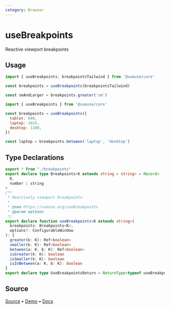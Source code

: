 ```yaml
---
category: Browser
---
```


# useBreakpoints

Reactive viewport breakpoints

## Usage

```js
import { useBreakpoints, breakpointsTailwind } from '@vueuse/core'

const breakpoints = useBreakpoints(breakpointsTailwind)

const smAndLarger = breakpoints.greater('sm')
```

```js
import { useBreakpoints } from '@vueuse/core'

const breakpoints = useBreakpoints({
  tablet: 640,
  laptop: 1024,
  desktop: 1280,
})

const laptop = breakpoints.between('laptop', 'desktop')
```


<!--FOOTER_STARTS-->
## Type Declarations

```typescript
export * from "./breakpoints"
export declare type Breakpoints<K extends string = string> = Record<
  K,
  number | string
>
/**
 * Reactively viewport breakpoints
 *
 * @see https://vueuse.org/useBreakpoints
 * @param options
 */
export declare function useBreakpoints<K extends string>(
  breakpoints: Breakpoints<K>,
  options?: ConfigurableWindow
): {
  greater(k: K): Ref<boolean>
  smaller(k: K): Ref<boolean>
  between(a: K, b: K): Ref<boolean>
  isGreater(k: K): boolean
  isSmaller(k: K): boolean
  isInBetween(a: K, b: K): boolean
}
export declare type UseBreakpointsReturn = ReturnType<typeof useBreakpoints>
```

## Source

[Source](https://github.com/vueuse/vueuse/blob/main/packages/core/useBreakpoints/index.ts) • [Demo](https://github.com/vueuse/vueuse/blob/main/packages/core/useBreakpoints/demo.vue) • [Docs](https://github.com/vueuse/vueuse/blob/main/packages/core/useBreakpoints/index.md)


<!--FOOTER_ENDS-->
